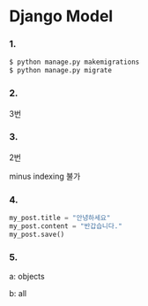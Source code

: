 # Django Model

### 1. 

```bash
$ python manage.py makemigrations
$ python manage.py migrate
```



### 2. 

3번



### 3.

2번 

minus indexing 불가



### 4. 

```python
my_post.title = "안녕하세요"
my_post.content = "반갑습니다."
my_post.save()

```



### 5.

a: objects

b: all